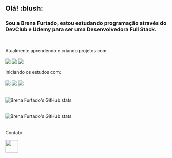 <h2>Olá! :blush:</h2>

<h3>Sou a Brena Furtado, estou estudando programação através do DevClub e Udemy para ser uma Desenvolvedora Full Stack.</h3>
<br>

Atualmente aprendendo e criando projetos com:
<br>
<br>
<img src="https://img.shields.io/badge/HTML5-E34F26?style=for-the-badge&logo=html5&logoColor=white"> <img src="https://img.shields.io/badge/CSS3-1572B6?style=for-the-badge&logo=css3&logoColor=white"> <img src="https://img.shields.io/badge/JavaScript-F7DF1E?style=for-the-badge&logo=javascript&logoColor=black">

Iniciando os estudos com:
<br>
<br>
<img src="https://img.shields.io/badge/Node.js-43853D?style=for-the-badge&logo=node.js&logoColor=white"> <img src="https://img.shields.io/badge/React-20232A?style=for-the-badge&logo=react&logoColor=61DAFB"> <img src="https://img.shields.io/badge/Python-3776AB?style=for-the-badge&logo=python&logoColor=white">
<br>
<br>
<br>
![Brena Furtado's GitHub stats](https://github-readme-stats.vercel.app/api?username=brenafurtado&show_icons=true&theme=transparent)
<br>
<br>
<br>
![Brena Furtado's GitHub stats](https://github-readme-stats.vercel.app/api?username=brenafurtado&hide=contribs,prs)
<br>
<br>
<br>
Contato:

<a href="https://www.instagram.com/bre.furtado/"> <img src="https://camo.githubusercontent.com/c80f9763ed06d4ab9fbcc1a74b8b74cd95e4c7f82d3f1f70233994f236a0faeb/68747470733a2f2f63646e2e6a7364656c6976722e6e65742f6e706d2f73696d706c652d69636f6e734076332f69636f6e732f696e7374616772616d2e737667" width=40px> </a>





